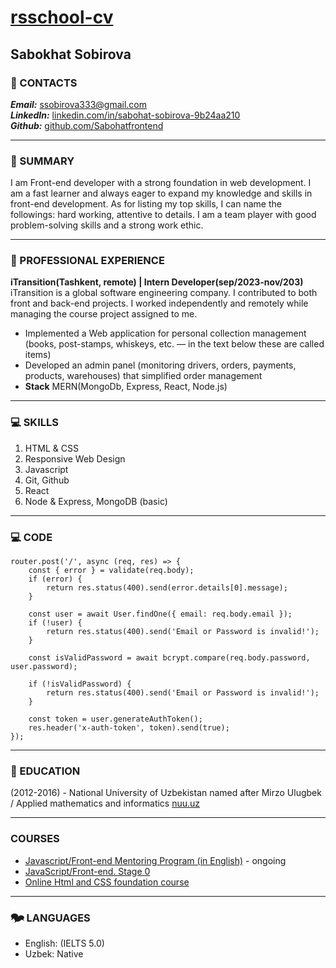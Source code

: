 # [rsschool-cv](https://your-github-account.github.io/rsschool-cv/cv)

## Sabokhat Sobirova

### &#128231; CONTACTS
 ***Email:*** [ssobirova333@gmail.com](https://ssobirova333@gmail.com)\
 ***LinkedIn:*** [linkedin.com/in/sabohat-sobirova-9b24aa210](https://www.linkedin.com/in/sabohat-sobirova-9b24aa210)\
 ***Github:*** [github.com/Sabohatfrontend](https://github.com/Sabohatfrontend)

___

### &#128105; SUMMARY
I am Front-end developer with a strong foundation in web development. I am a fast learner and always eager to expand my knowledge and skills in front-end development. As for listing my top skills, I can name the followings: hard working, attentive to details. I am a team player with good problem-solving skills and a strong work ethic.
___

### &#128188; PROFESSIONAL EXPERIENCE
 **iTransition(Tashkent, remote) | Intern Developer(sep/2023-nov/203)**\
 iTransition is a global software engineering company. I contributed to both front and back-end projects. I worked independently and remotely while managing the course project assigned to me.
* Implemented a Web application for personal collection management (books, post-stamps, whiskeys, etc. — in the text below these are called items)
* Developed an admin panel (monitoring drivers, orders, payments, products, warehouses) that simplified order management
* **Stack** MERN(MongoDb, Express, React, Node.js)

___
### &#128187; SKILLS
1. HTML & CSS
1. Responsive Web Design
1. Javascript
1. Git, Github
1. React
1. Node & Express, MongoDB (basic)

___

### &#128187; CODE
```
router.post('/', async (req, res) => {
    const { error } = validate(req.body);
    if (error) {
        return res.status(400).send(error.details[0].message);
    }

    const user = await User.findOne({ email: req.body.email });
    if (!user) {
        return res.status(400).send('Email or Password is invalid!');
    }

    const isValidPassword = await bcrypt.compare(req.body.password, user.password);

    if (!isValidPassword) {
        return res.status(400).send('Email or Password is invalid!');
    }

    const token = user.generateAuthToken();
    res.header('x-auth-token', token).send(true);
});
```
___
### &#127979; EDUCATION
(2012-2016) - National University of Uzbekistan named after Mirzo Ulugbek / Applied mathematics and informatics [nuu.uz](https://nuu.uz)

___

### COURSES
* [Javascript/Front-end Mentoring Program (in English)](https://rs.school/js-en/) - ongoing
* [JavaScript/Front-end. Stage 0](https://rs.school/js-stage0/)
* [Online Html and CSS foundation course](https://youtu.be/h2ucBIYlS1Q?si=CLbTA2G-zNicWqE_)

___

### &#128491; LANGUAGES
* English: (IELTS 5.0)
* Uzbek: Native